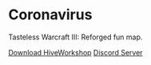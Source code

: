 # Coronavirus

Tasteless Warcraft III: Reforged fun map.

[Download HiveWorkshop](https://www.hiveworkshop.com/threads/coronavirus.323525/)
[Discord Server](https://discord.gg/4NFMEB)